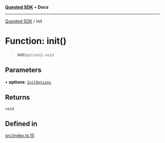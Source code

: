 [**Quested SDK**](../README.md) • **Docs**

***

[Quested SDK](../README.md) / init

# Function: init()

> **init**(`options`): `void`

## Parameters

• **options**: [`InitOptions`](../interfaces/InitOptions.md)

## Returns

`void`

## Defined in

[src/index.ts:15](https://github.com/Quested-io/QuestedSDK/blob/d387b089096cdc48cdbe8bba3fb1568d263c8322/src/index.ts#L15)
